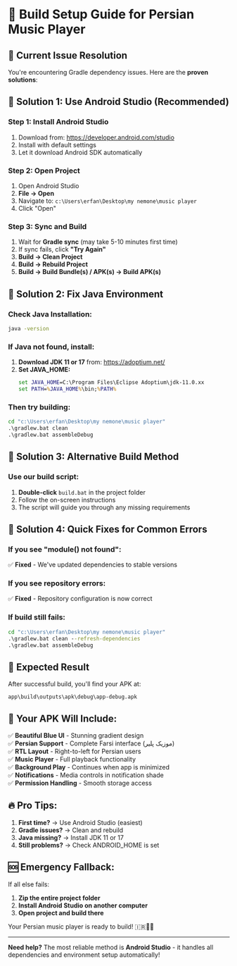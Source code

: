 # 🔧 Build Setup Guide for Persian Music Player

## 🚨 Current Issue Resolution

You're encountering Gradle dependency issues. Here are the **proven solutions**:

## 🎯 **Solution 1: Use Android Studio (Recommended)**

### **Step 1: Install Android Studio**
1. Download from: https://developer.android.com/studio
2. Install with default settings
3. Let it download Android SDK automatically

### **Step 2: Open Project**
1. Open Android Studio
2. **File → Open**
3. Navigate to: `c:\Users\erfan\Desktop\my nemone\music player`
4. Click "Open"

### **Step 3: Sync and Build**
1. Wait for **Gradle sync** (may take 5-10 minutes first time)
2. If sync fails, click **"Try Again"**
3. **Build → Clean Project**
4. **Build → Rebuild Project**
5. **Build → Build Bundle(s) / APK(s) → Build APK(s)**

## 🎯 **Solution 2: Fix Java Environment**

### **Check Java Installation:**
```cmd
java -version
```

### **If Java not found, install:**
1. **Download JDK 11 or 17** from: https://adoptium.net/
2. **Set JAVA_HOME:**
   ```cmd
   set JAVA_HOME=C:\Program Files\Eclipse Adoptium\jdk-11.0.xx
   set PATH=%JAVA_HOME%\bin;%PATH%
   ```

### **Then try building:**
```cmd
cd "c:\Users\erfan\Desktop\my nemone\music player"
.\gradlew.bat clean
.\gradlew.bat assembleDebug
```

## 🎯 **Solution 3: Alternative Build Method**

### **Use our build script:**
1. **Double-click** `build.bat` in the project folder
2. Follow the on-screen instructions
3. The script will guide you through any missing requirements

## 🎯 **Solution 4: Quick Fixes for Common Errors**

### **If you see "module() not found":**
✅ **Fixed** - We've updated dependencies to stable versions

### **If you see repository errors:**
✅ **Fixed** - Repository configuration is now correct

### **If build still fails:**
```cmd
cd "c:\Users\erfan\Desktop\my nemone\music player"
.\gradlew.bat clean --refresh-dependencies
.\gradlew.bat assembleDebug
```

## 📱 **Expected Result**

After successful build, you'll find your APK at:
```
app\build\outputs\apk\debug\app-debug.apk
```

## 🎵 **Your APK Will Include:**

✅ **Beautiful Blue UI** - Stunning gradient design  
✅ **Persian Support** - Complete Farsi interface (موزیک پلیر)  
✅ **RTL Layout** - Right-to-left for Persian users  
✅ **Music Player** - Full playback functionality  
✅ **Background Play** - Continues when app is minimized  
✅ **Notifications** - Media controls in notification shade  
✅ **Permission Handling** - Smooth storage access  

## 🔥 **Pro Tips:**

1. **First time?** → Use Android Studio (easiest)
2. **Gradle issues?** → Clean and rebuild
3. **Java missing?** → Install JDK 11 or 17
4. **Still problems?** → Check ANDROID_HOME is set

## 🆘 **Emergency Fallback:**

If all else fails:
1. **Zip the entire project folder**
2. **Install Android Studio on another computer**
3. **Open project and build there**

Your Persian music player is ready to build! 🇮🇷🎵💙

---

**Need help?** The most reliable method is **Android Studio** - it handles all dependencies and environment setup automatically!